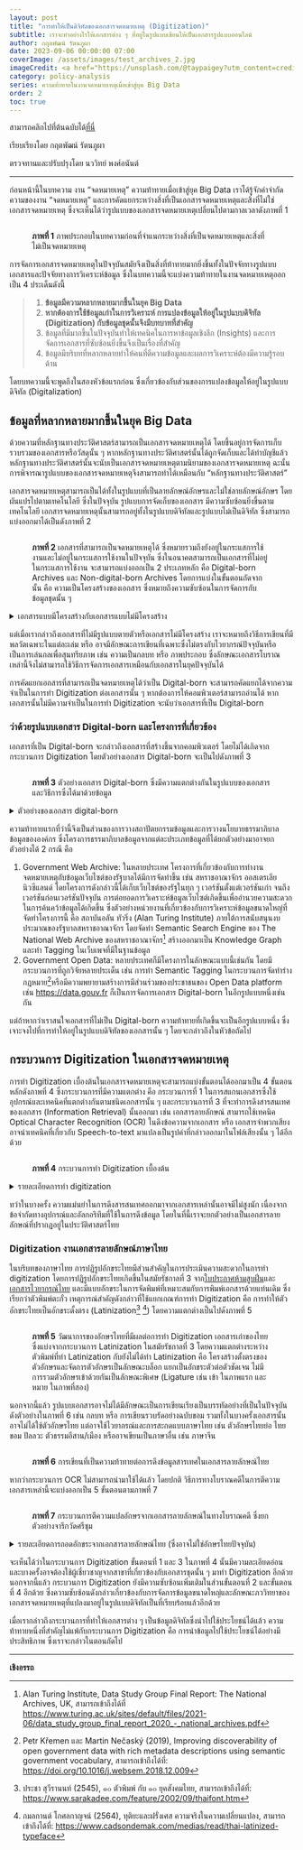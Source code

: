 ```yaml
---
layout: post
title: "การทำให้เป็นดิจิทัลของเอกสารจดหมายเหตุ (Digitization)"
subtitle: เราจะทำอย่างไรให้เอกสารต่าง ๆ ที่อยู่ในรูปแบบเขียนให้เป็นเอกสารรูปแบบออนไลน์
author: กฤตพัฒน์ รัตนภูผา
date: 2023-09-06 00:00:00 07:00
coverImage: /assets/images/test_archives_2.jpg
imageCredit: <a href="https://unsplash.com/@taypaigey?utm_content=creditCopyText&utm_medium=referral&utm_source=unsplash">Taylor Flowe</a> on <a href="https://unsplash.com/photos/white-and-brown-wooden-table-aXeVH4FcS1k?utm_content=creditCopyText&utm_medium=referral&utm_source=unsplash">Unsplash</a>
category: policy-analysis
series: ความท้าทายในงานจดหมายเหตุเมื่อเข้าสู่ยุค Big Data
order: 2
toc: true
---
```


สามารถคลิกไปที่ต้นฉบับได้[ที่นี่](https://bdi.or.th/movements/archives-challenges-in-big-data-era-2/)

เรียบเรียงโดย กฤตพัฒน์ รัตนภูผา

ตรวจทานและปรับปรุงโดย นววิทย์ พงศ์อนันต์

---

ก่อนหน้านี้ในบทความ งาน “จดหมายเหตุ” ความท้าทายเมื่อเข้าสู่ยุค Big Data เราได้รู้จักคำจำกัดความของงาน “จดหมายเหตุ” และการคัดแยกระหว่างสิ่งที่เป็นเอกสารจดหมายเหตุและสิ่งที่ไม่ใช่เอกสารจดหมายเหตุ ซึ่งจะเห็นได้ว่ารูปแบบของเอกสารจดหมายเหตุเปลี่ยนไปตามกาลเวลาดังภาพที่ 1

<figure>
  <img src="/assets/images/test_2_1.png" alt=""/>
  <figcaption>
  
  **ภาพที่ 1** ภาพประกอบในบทความก่อนที่จำแนกระหว่างสิ่งที่เป็นจดหมายเหตุและสิ่งที่ไม่เป็นจดหมายเหตุ

  </figcaption>
</figure>

การจัดการเอกสารจดหมายเหตุในปัจจุบันสมัยจึงเป็นสิ่งที่ท้าทายมากยิ่งขึ้นทั้งในปัจจัยทางรูปแบบเอกสารและปัจจัยทางการวิเคราะห์ข้อมูล ซึ่งในบทความนี้จะแบ่งความท้าทายในงานจดหมายเหตุออกเป็น 4 ประเด็นดังนี้

<blockquote>

1. **ข้อมูลมีความหลากหลายมากขึ้นในยุค Big Data**
2. **หากต้องการใช้ข้อมูลเก่าในการวิเคราะห์ การแปลงข้อมูลให้อยู่ในรูปแบบดิจิทัล (Digitization) กับข้อมูลชุดนั้นจึงมีบทบาทที่สำคัญ**
3. ข้อมูลที่มีมากขึ้นในปัจจุบันทำให้เทคนิคในการหาข้อมูลเชิงลึก (Insights) และการจัดการเอกสารที่ซับซ้อนยิ่งขึ้นจึงเป็นเรื่องที่สำคัญ
4. ข้อมูลมีบริบทที่หลากหลายทำให้คนที่ตีความข้อมูลและผลการวิเคราะห์ต้องมีความรู้รอบด้าน

</blockquote>

โดยบทความนี้จะพูดถึงในสองหัวข้อแรกก่อน ซึ่งเกี่ยวข้องกับส่วนของการแปลงข้อมูลให้อยู่ในรูปแบบดิจิทัล (Digitalization)

## ข้อมูลที่หลากหลายมากขึ้นในยุค Big Data

ด้วยความที่หลักฐานทางประวัติศาสตร์สามารถเป็นเอกสารจดหมายเหตุได้ โดยขึ้นอยู่การจัดการเก็บรวบรวมของเอกสารหรือวัสดุนั้น ๆ หากหลักฐานทางประวัติศาสตร์นั้นได้ถูกจัดเก็บและได้ทำบัญชีแล้ว หลักฐานทางประวัติศาสตร์นั้นจะนับเป็นเอกสารจดหมายเหตุตามนิยามของเอกสารจดหมายเหตุ ฉะนั้นการพิจารณารูปแบบของเอกสารจดหมายเหตุจึงสามารถทำได้เหมือนกับ “หลักฐานทางประวัติศาสตร์”

เอกสารจดหมายเหตุสามารถเป็นได้ทั้งในรูปแบบที่เป็นลายลักษณ์อักษรและไม่ใช่ลายลักษณ์อักษร โดยผันแปรไปตามเทคโนโลยี ซึ่งในปัจจุบัน รูปแบบการจัดเก็บของเอกสาร มีความซับซ้อนยิ่งขึ้นตามเทคโนโลยี เอกสารจดหมายเหตุนั้นสามารถอยู่ทั้งในรูปแบบดิจิทัลและรูปแบบไม่เป็นดิจิทัล ซึ่งสามารถแบ่งออกมาได้เป็นดังภาพที่ 2

<figure>
  <img src="/assets/images/test_2_2.png" alt=""/>
  <figcaption>
  
  **ภาพที่ 2** เอกสารที่สามารถเป็นจดหมายเหตุได้ ซึ่งหมายรวมถึงยังอยู่ในกระแสการใช้งานและไม่อยู่ในกระแสการใช้งานในปัจจุบัน ซึ่งในอนาคตสามารถเป็นเอกสารที่ไม่อยู่ในกระแสการใช้งาน จะสามารถแบ่งออกเป็น 2 ประเภทหลัก คือ Digital-born Archives และ Non-digital-born Archives โดยการแบ่งในขั้นตอนถัดจากนั้น คือ ความเป็นโครงสร้างของเอกสาร ซึ่งหมายถึงความซับซ้อนในการจัดการกับข้อมูลชุดนั้น ๆ

  </figcaption>
</figure>

<details>
<summary>
เอกสารแบบมีโครงสร้างกับเอกสารแบบไม่มีโครงสร้าง
</summary>

โครงสร้างของเอกสารนับจากรูปแบบที่ตายตัวของเอกสารนั้น ๆ เช่น เอกสารที่มีรูปแบบชัดเจนถูกกำหนดด้วยระเบียบ เช่น เอกสารของรัฐในสหรัฐอเมริกาที่มีรูปแบบมาตรฐานจาก [U.S. Government Publishing Office Style Manual](https://www.govinfo.gov/collection/gpo-style-manual) หรือในประเทศไทยที่มี[ระเบียบสำนักนายกรัฐมนตรีว่าด้วยงานสารบรรณ พ.ศ. 2526](https://lawreform.go.th/uploads/files/1678240071-b99vw-cbccp.pdf) กำกับอย่างชัดเจน หรือแม้แต่ว่าหากไม่ได้มีลักษณะรูปแบบที่ตายตัวก็อาจมีวิธีการเขียนที่ตายตัว เช่น [มหากฎบัตร (Magna Carta)](https://www.bbc.com/thai/international-40165903)

</details>

แต่เมื่อเรากล่าวถึงเอกสารที่ไม่มีรูปแบบตายตัวหรือเอกสารไม่มีโครงสร้าง เราจะหมายถึงวิธีการเขียนที่มีพลวัตเฉพาะในแต่ละเล่ม หรือ อาจมีลักษณะการเขียนที่เฉพาะซึ่งไม่ตรงกับไวยากรณ์ปัจจุบันหรือเป็นการเล่นกลเพื่อสุนทรียภาพ เช่น ความเป็นกลบท หรือ ภาพประกอบ ซึ่งลักษณะเอกสารโบราณเหล่านี้จึงไม่สามารถใช้วิธีการจัดการเอกสารเหมือนกับเอกสารในยุคปัจจุบันได้

การคัดแยกเอกสารที่สามารถเป็นจดหมายเหตุได้ว่าเป็น Digital-born จะสามารถคัดแยกได้จากความจำเป็นในการทำ Digitization ต่อเอกสารนั้น ๆ หากต้องการให้คอมพิวเตอร์สามารถอ่านได้ หากเอกสารนั้นไม่มีความจำเป็นในการทำ Digitization จะนับว่าเอกสารที่เป็น Digital-born

### ว่าด้วยรูปแบบเอกสาร Digital-born และโครงการที่เกี่ยวข้อง

เอกสารที่เป็น Digital-born จะกล่าวถึงเอกสารที่สร้างขึ้นจากคอมพิวเตอร์ โดยไม่ได้เกิดจากกระบวนการ Digitization โดยตัวอย่างเอกสาร Digital-born จะเป็นไปดังภาพที่ 3

<figure>
  <img src="/assets/images/test_2_3.png" alt=""/>
  <figcaption>
  
  **ภาพที่ 3** ตัวอย่างเอกสาร Digital-born ซึ่งมีความแตกต่างกันในรูปแบบของเอกสารและวิธีการซึ่งได้มาด้วยข้อมูล

  </figcaption>
</figure>

<details>
<summary>ตัวอย่างของเอกสาร digital-born</summary>

การแบ่งรูปแบบเอกสาร Digital-born นี้มีความแตกต่างในการจัดเก็บข้อมูล อย่างข้อมูลเว็บไซต์อาจต้องเก็บข้อมูลให้ยังสามารถเข้าถึงผ่านเว็บเบราว์เซอร์ได้ในปัจจุบัน โดยมีเซิร์ฟเวอร์ที่สามารถโฮสต์เว็บนั้นได้อยู่ ข้อมูลที่เกี่ยวข้องกับ e-Service อาจสามารถเก็บอยู่ภายใต้ Relational Database, ข้อมูลสถิติอาจปล่อยเป็นรูปแบบหน้า View ซึ่งให้เข้าถึงผ่าน API ได้ หรือข้อมูลประเภทอื่น ๆ ซึ่งวิธีการเก็บข้อมูลต่าง ๆ จะใช้สถาปัตยกรรมข้อมูลที่แตกต่างกันขึ้นกับข้อมูลนั้น ๆ

</details>

ความท้าทายแรกที่ว่านี้จึงเป็นส่วนของการวางสถาปัตยกรรมข้อมูลและการวางนโยบายธรรมาภิบาลข้อมูลขององค์กร ซึ่งโครงการธรรมาภิบาลข้อมูลจากแต่ละประเภทข้อมูลที่ได้ยกตัวอย่างมาอาจยกตัวอย่างได้ 2 กรณี คือ

1. Government Web Archive: ในหลายประเทศ โครงการที่เกี่ยวข้องกับการทำงานจดหมายเหตุกับข้อมูลเว็บไซต์ของรัฐบาลได้มีการจัดทำขึ้น เช่น สหราชอาณาจักร ออสเตรเลีย นิวซีแลนด์ โดยโครงการดังกล่าวนี้ได้เก็บเว็บไซต์ของรัฐในทุก ๆ เวอร์ชันตั้งแต่เวอร์ชันเก่า จนถึงเวอร์ชันก่อนเวอร์ชันปัจจุบัน การต่อยอดการวิเคราะห์ข้อมูลเว็บไซต์เกิดขึ้นเพื่ออำนวยความสะดวกในการค้นคว้าข้อมูลได้เกิดขึ้น ซึ่งตัวอย่างหน่วยงานที่เกี่ยวข้องกับการวิเคราะห์ข้อมูลขนาดใหญ่ที่จัดทำโครงการนี้ คือ สถาบันอลัน ทัวริ่ง (Alan Turing Institute) ภายใต้การสนับสนุนงบประมาณของรัฐบาลสหราชอาณาจักร โดยจัดทำ Semantic Search Engine ของ The National Web Archive ของสหราชอาณาจักร[^1] สร้างออกมาเป็น Knowledge Graph และทำ Tagging ในเว็บเพจที่มีในฐานข้อมูล
2. Government Open Data: หลายประเทศก็มีโครงการในลักษณะแบบนี้เช่นกัน โดยมีกระบวนการที่ถูกวิจัยหลายประเด็น เช่น การทำ Semantic Tagging ในกระบวนการจัดทำร่างกฎหมาย[^2]หรือมีความพยายามสร้างการมีส่วนร่วมของประชาชนของ Open Data platform เช่น https://data.gouv.fr ก็เป็นการจัดการเอกสาร Digital-born ในอีกรูปแบบหนึ่งเช่นกัน

แต่ถ้าหากว่าเราสนใจเอกสารที่ไม่เป็น Digital-born ความท้าทายที่เกิดขึ้นจะเป็นอีกรูปแบบหนึ่ง ซึ่งเจาะจงไปที่การทำให้อยู่ในรูปแบบดิจิทัลของเอกสารนั้น ๆ โดยจะกล่าวถึงในหัวข้อถัดไป

## กระบวนการ Digitization ในเอกสารจดหมายเหตุ

การทำ Digitization เบื้องต้นในเอกสารจดหมายเหตุจะสามารถแบ่งขั้นตอนได้ออกมาเป็น 4 ขั้นตอนหลักดังภาพที่ 4 ซึ่งกระบวนการที่มีความแตกต่าง คือ กระบวนการที่ 1 ในการสแกนเอกสารซึ่งใช้อุปกรณ์และเทคนิคที่แตกต่างกันตามชนิดเอกสารนั้น ๆ และกระบวนการที่ 3 ที่จะทำการดึงสารสนเทศของเอกสาร (Information Retrieval) นั้นออกมา เช่น เอกสารลายลักษณ์ สามารถใช้เทคนิค Optical Character Recognition (OCR) ในดึงข้อความจากเอกสาร หรือ เอกสารจำพวกเสียง อาจนำเทคนิคที่เกี่ยวกับ Speech-to-text มาแปลงเป็นรูปคำที่กล่าวออกมาในไฟล์เสียงนั้น ๆ ได้อีกด้วย

<figure>
  <img src="/assets/images/test_2_4.png" alt=""/>
  <figcaption>
  
  **ภาพที่ 4** กระบวนการทำ Digitization เบื้องต้น

  </figcaption>
</figure>

<details>

<summary>รายละเอียดการทำ digitization</summary>

ขั้นตอนการทำ digitization สามารถแบ่งเป็น 4 ขั้นตอนโดยคร่าวดังนี้

1. Scanning: กระบวนการนี้เป็นการทำให้เอกสารอยู่ในรูปแบบดิจิทัล (Digitalization) จะใช้อุปกรณ์ที่ตรวจจับสัญญาณแอนาล็อกเป็นสัญญาณดิจิทัล (Analog-to-digital Device) เช่น กล้องถ่ายรูป เครื่องอัดเสียงดิจิทัล เครื่องสแกนสามมิติที่พยายามสร้าง Point Cloud แล้วแปลงเป็นวัตถุสามมิติ โดยกระบวนการนี้จะเป็นเพียงการสุ่มตัวอย่างจากบางส่วนของสัญญาณแอนาล็อกเท่านั้น เพราะ [Digitalization](http://eestaff.kku.ac.th/~virasit/192231/commu-book-virasit/Ch5-1.pdf) จะมีขั้นตอนที่ทำให้เกิดการสูญเสียรายละเอียดข้อมูลไปบางส่วนจากกระบวนการ Sampling กับ Quantization
2. Upload: ถัดจากที่ได้เอกสารรูปแบบดิจิทัลในขั้นตอนที่ 1 เป็นที่เรียบร้อยแล้ว การจัดเก็บข้อมูลที่ได้มาเป็นเรื่องที่สำคัญก่อนที่จะนำมาใช้ประโยชน์ ซึ่งส่วนประกอบที่สำคัญ คือ ตัวจัดเก็บข้อมูลและระบบจัดการไฟล์ ซึ่งสามารถเป็นได้ทั้งระดับส่วนบุคคล จนถึงสามารถวางศูนย์ข้อมูลที่รองรับข้อมูลขนาดใหญ่มากขึ้น
3. Process: สืบเนื่องจากเอกสารดิจิทัลที่ได้มาในขั้นตอนที่ 1 นั้นยังมีลักษณะรูปแบบที่คอมพิวเตอร์ยังไม่สามารถประมวลผลได้ (Machine-readable) ขั้นตอนนี้จึงเป็นการตีความหมาย ซึ่งถ้าหากเป็นตัวอักษรอาจทำการปริวรรต (Transliteration) หรือถ้าเป็นเสียง อาจใช้การถอดเสียง (Transcription) ออกมาได้เช่นกัน นอกจากนี้ การทำสาระสังเขปหรือบัญชีข้อมูลให้กับเอกสารดังกล่าวก็มีส่วนที่ทำให้เห็นถึงบริบทของเอกสารมากยิ่งขึ้นอีกด้วย
4. Display: เมื่อเอกสารได้ผ่านกระบวนการทั้งสามกระบวนการเป็นที่เรียบร้อยแล้ว เราสามารถทำให้เกิดการใช้ประโยชน์ข้อมูลโดยสาธารณะได้ด้วยการเผยแพร่และสร้างแพลตฟอร์มให้สามารถเข้าถึงได้ ซึ่งทำให้การเป็นจดหมายเหตุสาธารณะได้ทำหน้าที่ของมันโดยสมบูรณ์

</details>

ทว่าในบางครั้ง ความแม่นยำในการดึงสารสนเทศออกมาจากเอกสารเหล่านั้นอาจมีไม่สูงนัก เนื่องจากข้อจำกัดทางอุปกรณ์และอัลกอริทึมที่ใช้ในการดึงข้อมูล โดยในที่นี้เราจะยกตัวอย่างเป็นเอกสารลายลักษณ์ที่ปรากฏอยู่ในประวัติศาสตร์ไทย

### Digitization งานเอกสารลายลักษณ์ภาษาไทย

ในบริบทของภาษาไทย การปฏิรูปอักขระไทยมีส่วนสำคัญในการประเมินความสะดวกในการทำ digitization โดยการปฏิรูปอักขระไทยเกิดขึ้นในสมัยรัชกาลที่ 3 จาก[ใบประกาศห้ามสูบฝิ่น](https://th.wikisource.org/wiki/%E0%B8%AB%E0%B8%99%E0%B9%89%E0%B8%B2:%E0%B8%9B%E0%B8%A3%E0%B8%B0%E0%B8%81%E0%B8%B2%E0%B8%A8%E0%B8%AB%E0%B9%89%E0%B8%B2%E0%B8%A1%E0%B8%AA%E0%B8%B9%E0%B8%9A%E0%B8%9D%E0%B8%B4%E0%B9%88%E0%B8%99_%28%E0%B8%88.%E0%B8%A8._%E0%B9%91%E0%B9%92%E0%B9%90%E0%B9%91%29.jpg/1)และ[เอกสารไวยากรณ์ไทย](https://books.google.co.th/books/about/A_Grammar_of_the_Thai_Or_Siamese_Languag.html?id=w_5GAAAAcAAJ) และมีแบบอักขระในการจัดพิมพ์ที่เหมาะสมกับการพิมพ์เอกสารด้วยแท่นเดิม ซึ่งเรียกว่าตัวพิมพ์ตะกั่ว เหตุการณ์สำคัญดังกล่าวที่ใช้แยกเกณฑ์การทำ Digitization คือ การทำให้ตัวอักขระไทยเป็นอักขระตั้งตรง (Latinization[^3] [^4]) โดยความแตกต่างเป็นไปดังภาพที่ 5

<figure>
  <img src="/assets/images/test_2_5.png" alt=""/>
  <figcaption>
  
  **ภาพที่ 5** วัฒนาการของอักษรไทยที่มีผลต่อการทำ Digitization เอกสารเก่าของไทย ซึ่งแบ่งจากกระบวนการ Latinization ในสมัยรัชกาลที่ 3 โดยความแตกต่างระหว่างตัวพิมพ์ที่ทำ Latinization กับยังไม่ได้ทำ Latinization คือ โครงสร้างตั้งตรงของตัวอักษรและจัดการตัวอักษรเป็นลักษณะบล็อก แยกเป็นอักขระตัวต่อตัวชัดเจน ไม่มีการรวมตัวอักษรเข้าด้วยกันเป็นลักษณะพิเศษ (Ligature เช่น เข้า ในภาพแรก และ หมาย ในภาพที่สอง)

  </figcaption>
</figure>

นอกจากนี้แล้ว รูปแบบเอกสารอาจไม่ได้มีลักษณะเป็นการเขียนเรียงเป็นบรรทัดอย่างที่เป็นในปัจจุบันดังตัวอย่างในภาพที่ 6 เช่น กลบท หรือ การเขียนรวบรัดอย่างฉบับขอม รวมทั้งในบางครั้งเอกสารนั้นอาจไม่ได้ใช้ตัวอักษรไทย แต่อาจใช้ไวยากรณ์และการสะกดแบบภาษาไทย เช่น ตัวอักษรไทยย่อ ไทยขอม ปัลลวะ ตัวธรรมอีสาน/เมือง หรืออาจเขียนเป็นภาษาอื่น เช่น ภาษาจีน

<figure>
  <img src="/assets/images/test_2_6.png" alt=""/>
  <figcaption>
  
  **ภาพที่ 6** การเขียนที่เป็นความท้าทายต่อการดึงข้อมูลสารเทศในเอกสารลายลักษณ์ไทย

  </figcaption>
</figure>

หากว่ากระบวนการ OCR ไม่สามารถนำมาใช้ได้แล้ว โดยปกติ วิธีการทางโบราณคดีในการตีความเอกสารเหล่านี้จะแบ่งออกเป็น 5 ขั้นตอนตามภาพที่ 7

<figure>
  <img src="/assets/images/test_2_7.png" alt=""/>
  <figcaption>
  
  **ภาพที่ 7** กระบวนการตีความแปลอักษรจากเอกสารลายลักษณ์ในทางโบราณคดี ซึ่งยกตัวอย่างจารึกวัดศรีชุม

  </figcaption>
</figure>

<details>
<summary>รายละเอียดการถอดอักขระจากเอกสารลายลักษณ์ไทย (ซึ่งอาจไม่ใช่อักษรไทยปัจจุบัน)</summary>

1. ทำสำเนาต้นฉบับกับเอกสารที่เกี่ยวข้องในกรณีที่เอกสารดังกล่าวนั้นไม่สามารถยกมาได้ (ซึ่ง ณ ที่นี้ หมายถึงกำลังแรงของนักโบราณคดีทั่วไปคนหนึ่ง)
    - เอกสารที่สามารถยกมาได้ ยกตัวอย่างเช่น หนังสือไม้ไผ่จากสมัยจีนยุคจักรพรรดิ สมุดใบลาน สมุดไทย ซึ่งสิ่งเหล่านี้สามารถยกมาได้ไม่ต้องทำขั้นตอนนี้ แต่หากว่ามีการถอดรื้อหรือทำความสะอาดเพื่อบำรุงรักษาเอกสารและทำให้กระบวนการถอดอักขระเป็นไปได้ง่ายยิ่งขึ้น
    - เอกสารที่ไม่สามารถยกได้ เช่น จารึก ซึ่งกระบวนการทำสำเนาจารึกจะเป็นไปในลักษณะดังในวิดีทัศน์นี้ (วิดีทัศน์ประกอบ: [ตอนที่ 4 การทำสำเนาจารึก โดย อาจารย์พอพล สุกใส – YouTube](https://www.youtube.com/watch?v=K07TwdcAae8))
2. ถอดอักษรจากต้นฉบับหรืออักขรวิทยา (Paleography): กระบวนการนี้อาศัยความเข้าใจในบริบททางประวัติศาสตร์และอักษรศาสตร์ในการถอดอักษรออกมาให้ใกล้เคียงกับสถานการณ์ ณ ขณะนั้นที่สุด เริ่มต้นจากการตีความก่อนว่าอักษรดังกล่าวเป็นอักษรรูปแบบใดและเขียนในภาษาใด ซึ่งอาจมีการเข้ารหัสข้อความและถอดความต่อไปในขั้นตอนถัดไป
3. การถอดปริวรรต (Transliteration): กระบวนการนี้เป็นกระบวนการที่พยายามแปลงอักษรที่ได้มาจากการแปลงในการทำอักขรวิทยาให้อยู่ในรูปแบบภาษาปัจจุบันตามหลักการสะกดและไวยากรณ์
4. การแปลความ: กระบวนการนี้จะมีการใช้บริบททางประวัติศาสตร์เพิ่มเข้าไปให้บุคคลอื่นสามารถเข้าใจความเป็นมาของเอกสาร นักประวัติศาสตร์จะมีบทบาทมากในส่วนนี้ ซึ่งฐานคิดของนักประวัติศาสตร์จะวางอยู่บนปรัชญาประวัติศาสตร์ของสำนักต่าง ๆ และข้อเสนอของนักประวัติศาสตร์ท่านอื่น ๆ

</details>

จะเห็นได้ว่าในกระบวนการ Digitization ขั้นตอนที่ 1 และ 3 ในภาพที่ 4 นั้นมีความละเอียดอ่อนและบางครั้งอาจต้องใช้ผู้เชี่ยวชาญจากสาขาที่เกี่ยวข้องกับเอกสารชุดนั้น ๆ มาทำ Digitization อีกด้วย นอกจากนี้แล้ว กระบวนการ Digitization ยังมีความซับซ้อนเพิ่มเติมในส่วนขั้นตอนที่ 2 และขั้นตอนที่ 4 อีกด้วย ซึ่งความซับซ้อนดังกล่าวเกี่ยวข้องกับการจัดการข้อมูลขนาดใหญ่และลักษณะภววิทยาของเอกสารจดหมายเหตุที่แปลงมาอยู่ในรูปแบบดิจิทัลเป็นที่เรียบร้อยแล้วอีกด้วย

เมื่อเรากล่าวถึงกระบวนการที่ทำให้เอกสารต่าง ๆ เป็นข้อมูลดิจิทัลซึ่งนำไปใช้ประโยชน์ได้แล้ว ความท้าทายหนึ่งที่สำคัญไม่แพ้กับกระบวนการ Digitization คือ การนำข้อมูลไปใช้ประโยชน์ได้อย่างมีประสิทธิภาพ ซึ่งเราจะกล่าวในตอนถัดไป

---

**เชิงอรรถ**

[^1]: Alan Turing Institute, Data Study Group Final Report: The National Archives, UK, สามารถเข้าถึงได้ที่ https://www.turing.ac.uk/sites/default/files/2021-06/data_study_group_final_report_2020_-_national_archives.pdf
[^2]: Petr Křemen และ Martin Nečaský (2019), Improving discoverability of open government data with rich metadata descriptions using semantic government vocabulary, สามารถเข้าถึงได้ที่: https://doi.org/10.1016/j.websem.2018.12.009
[^3]: ประชา สุวีรานนท์ (2545), ๑๐ ตัวพิมพ์ กับ ๑๐ ยุคสังคมไทย, สามารถเข้าถึงได้ที่: https://www.sarakadee.com/feature/2002/09/thaifont.htm
[^4]: กมลกานต์ โกศลกาญจน์ (2564), ทุติยะและฝรั่งเศส ความจริงในความเปลี่ยนแปลง, สามารถเข้าถึงได้ที่: https://www.cadsondemak.com/medias/read/thai-latinized-typeface